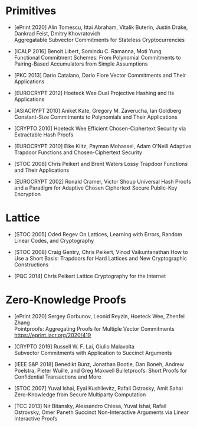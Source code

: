 # Primitives

- [ePrint 2020] Alin Tomescu, Ittai Abraham, Vitalik Buterin, Justin Drake, Dankrad Feist, Dmitry Khovratovich  
Aggregatable Subvector Commitments for Stateless Cryptocurrencies

- [ICALP 2016] Benoit Libert, Somindu C. Ramanna, Moti Yung   
Functional Commitment Schemes: From Polynomial Commitments to Pairing-Based Accumulators from Simple Assumptions

- [PKC 2013] Dario Catalano, Dario Fiore 
Vector Commitments and Their Applications

- [EUROCRYPT 2012] Hoeteck Wee
Dual Projective Hashing and Its Applications

- [ASIACRYPT 2010] Aniket Kate, Gregory M. Zaverucha, Ian Goldberg  
Constant-Size Commitments to Polynomials and Their Applications

- [CRYPTO 2010] Hoeteck Wee
Efficient Chosen-Ciphertext Security via Extractable Hash Proofs

- [EUROCRYPT 2010] Eike Kiltz, Payman Mohassel, Adam O'Neill
Adaptive Trapdoor Functions and Chosen-Ciphertext Security

- [STOC 2008] Chris Peikert and Brent Waters
Lossy Trapdoor Functions and Their Applications

- [EUROCRYPT 2002] Ronald Cramer, Victor Shoup
Universal Hash Proofs and a Paradigm for Adaptive Chosen Ciphertext Secure Public-Key Encryption

# Lattice

- [STOC 2005] Oded Regev
On Lattices, Learning with Errors, Random Linear Codes, and Cryptography

- [STOC 2008] Craig Gentry, Chris Peikert, Vinod Vaikuntanathan
How to Use a Short Basis: Trapdoors for Hard Lattices and New Cryptographic Constructions

- [PQC 2014] Chris Peikert
Lattice Cryptography for the Internet


# Zero-Knowledge Proofs

- [ePrint 2020] Sergey Gorbunov, Leonid Reyzin, Hoeteck Wee, Zhenfei Zhang  
Pointproofs: Aggregating Proofs for Multiple Vector Commitments  
https://eprint.iacr.org/2020/419

- [CRYPTO 2019] Russell W. F. Lai, Giulio Malavolta  
Subvector Commitments with Application to Succinct Arguments

- [IEEE S&P 2018] Benedikt Bunz, Jonathan Bootle, Dan Boneh, Andrew Poelstra, Pieter Wuille, and Greg Maxwell
Bulletproofs: Short Proofs for Confidential Transactions and More

- [STOC 2007] Yuval Ishai, Eyal Kushilevitz, Rafail Ostrosky, Amit Sahai
Zero-Knowledge from Secure Multiparty Computation

- [TCC 2013] Nir Bitansky, Alessandro Chiesa, Yuval Ishai, Rafail Ostrovsky, Omer Paneth
Succinct Non-Interactive Arguments via Linear Interactive Proofs














